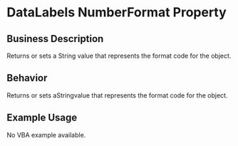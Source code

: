 # DataLabels NumberFormat Property

## Business Description
Returns or sets a String value that represents the format code for the object.

## Behavior
Returns or sets aStringvalue that represents the format code for the object.

## Example Usage
No VBA example available.